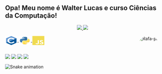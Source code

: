 ## Opa! Meu nome é Walter Lucas e curso Ciências da Computação!
<div align="center">
    <a href="https://github.com/wluca1">
  <img height="48%" src="https://github-readme-stats.vercel.app/api?username=wluca1&show_icons=true&theme=aura&include_all_commits=true&count_private=true"/>
  <img height="48%" src="https://github-readme-stats.vercel.app/api/top-langs/?username=wluca1&layout=compact&langs_count=7&theme=aura"/>
      </div>  
<div style="display: inline_block"><br>
   <img align="center" alt="Rafa-C" height="30" width="40" src="https://github.com/devicons/devicon/blob/master/icons/c/c-original.svg">
   <img align="center" alt="Rafa-Python" height="30" width="40" src="https://raw.githubusercontent.com/devicons/devicon/master/icons/python/python-original.svg">
   <img align="center" alt="Rafa-Js" height="30" width="40" src="https://raw.githubusercontent.com/devicons/devicon/master/icons/javascript/javascript-plain.svg">
    <img align="right" alt="Rafa-pic" height="150" style="border-radius:50px;" src="https://media.discordapp.net/attachments/739217358828208179/1028356386704347217/Walter_Lucas.png">
</div>
      </div>
  
  ##
  
<div>
  <a href="https://instagram.com/waltin.luca" target="_blank"><img src="https://img.shields.io/badge/-Instagram-%23E4405F?style=for-the-badge&logo=instagram&logoColor=white" target="_blank"></a>
 <a href="https://twitter.com/wlucas05" target="_blank"><img src="https://img.shields.io/badge/Twitter-1DA1F2?style=for-the-badge&logo=twitter&logoColor=white"_blank"></a> 
  <a href = "mailto:walterlucas.to@gmail.com"><img src="https://img.shields.io/badge/-Gmail-%23333?style=for-the-badge&logo=gmail&logoColor=white" target="_blank"></a>
  <a href="https://www.linkedin.com/in/walter-lucas-barros-da-conceição-548084253/" target="_blank"><img src="https://img.shields.io/badge/-LinkedIn-%230077B5?style=for-the-badge&logo=linkedin&logoColor=white" target="_blank"></a>
     
   ![Snake animation](https://github.com/wluca1/wluca1/blob/output/github-contribution-grid-snake.svg)
